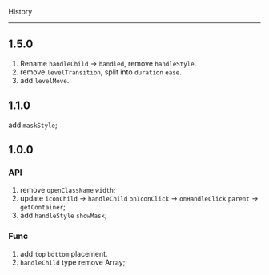History

---

## 1.5.0

1. Rename `handleChild` -> `handled`, remove `handleStyle`.
2. remove `levelTransition`, split into `duration` `ease`.
3. add `levelMove`.

## 1.1.0

add `maskStyle`;

## 1.0.0

### API

1. remove `openClassName` `width`;
2. update `iconChild` -> `handleChild` `onIconClick` -> `onHandleClick` `parent` -> `getContainer`;
3. add `handleStyle` `showMask`;

### Func

1. add `top` `bottom` placement.
2. `handleChild` type remove Array;